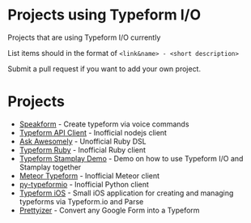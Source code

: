 # Projects using Typeform I/O
Projects that are using Typeform I/O currently

List items should in the format of `<link&name> - <short description>`

Submit a pull request if you want to add your own project.

# Projects

- [Speakform](https://github.com/leemachin/speakform) - Create typeform via voice commands
- [Typeform API Client](https://github.com/germanrcuriel/typeform-api-client) - Inofficial nodejs client
- [Ask Awesomely](https://github.com/leemachin/ask_awesomely) - Unofficial Ruby DSL
- [Typeform Ruby](https://github.com/rejasupotaro/typeform-ruby) - Inofficial Ruby client
- [Typeform Stamplay Demo](https://github.com/Stamplay/typeform-demo) - Demo on how to use Typeform I/O and Stamplay together
- [Meteor Typeform](https://github.com/aramk/meteor-typeform) - Inofficial Meteor client
- [py-typeformio](https://github.com/Vidimensional/py-typeformio) - Inofficial Python client
- [Typeform iOS](https://github.com/r3trosteve/typeform-ios) - Small iOS application for creating and managing typeforms via Typeform.io and Parse
- [Prettyizer](https://github.com/freemanoid/prettyizer) - Convert any Google Form into a Typeform
